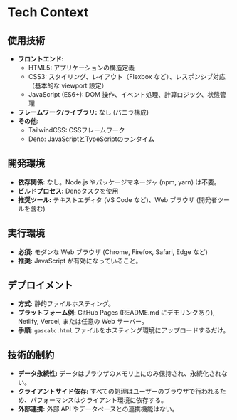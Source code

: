 # Tech Context

## 使用技術

- **フロントエンド:**
  - HTML5: アプリケーションの構造定義
  - CSS3: スタイリング、レイアウト（Flexbox など）、レスポンシブ対応（基本的な
    viewport 設定）
  - JavaScript (ES6+): DOM 操作、イベント処理、計算ロジック、状態管理
- **フレームワーク/ライブラリ:** なし (バニラ構成)
- **その他:**
  - TailwindCSS: CSSフレームワーク
  - Deno: JavaScriptとTypeScriptのランタイム

## 開発環境

- **依存関係:** なし。Node.js やパッケージマネージャ (npm, yarn) は不要。
- **ビルドプロセス:** Denoタスクを使用
- **推奨ツール:** テキストエディタ (VS Code など)、Web ブラウザ
  (開発者ツールを含む)

## 実行環境

- **必須:** モダンな Web ブラウザ (Chrome, Firefox, Safari, Edge など)
- **推奨:** JavaScript が有効になっていること。

## デプロイメント

- **方式:** 静的ファイルホスティング。
- **プラットフォーム例:** GitHub Pages (README.md にデモリンクあり), Netlify,
  Vercel, または任意の Web サーバー。
- **手順:** `gascalc.html` ファイルをホスティング環境にアップロードするだけ。

## 技術的制約

- **データ永続性:** データはブラウザのメモリ上にのみ保持され、永続化されない。
- **クライアントサイド依存:**
  すべての処理はユーザーのブラウザで行われるため、パフォーマンスはクライアント環境に依存する。
- **外部連携:** 外部 API やデータベースとの連携機能はない。
